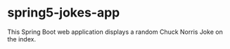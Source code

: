 # spring5-jokes-app
This Spring Boot web application displays a random Chuck Norris Joke on the index.